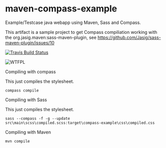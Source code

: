 maven-compass-example
=====================

Example/Testcase java webapp using Maven, Sass and Compass.

This artifact is a sample project to get Compass compiliation working with the 
org.jasig.maven:sass-maven-plugin, see
https://github.com/Jasig/sass-maven-plugin/issues/10


[![Travis Build Status](https://secure.travis-ci.org/mprins/maven-compass-example.png)](http://travis-ci.org/mprins/maven-compass-example)

![WTFPL](http://www.wtfpl.net/wp-content/uploads/2012/12/wtfpl-badge-1.png)


Compiling with compass

This just compiles the stylesheet.

```compass compile```

Compiling with Sass

This just compiles the stylesheet.

```sass --compass -f -g --update src\main\scss\compiled.scss:target\compass-example\css\compiled.css```

Compiling with Maven

```mvn compile```

